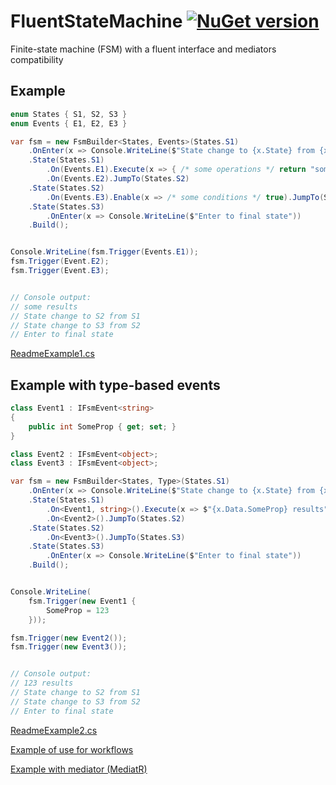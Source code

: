 # FluentStateMachine [![NuGet version](https://badge.fury.io/nu/FluentStateMachine.svg)](http://badge.fury.io/nu/FluentStateMachine)
Finite-state machine (FSM) with a fluent interface and mediators compatibility

## Example
```C#
enum States { S1, S2, S3 }
enum Events { E1, E2, E3 }
```
```C#
var fsm = new FsmBuilder<States, Events>(States.S1)
    .OnEnter(x => Console.WriteLine($"State change to {x.State} from {x.PrevState}"))
    .State(States.S1)
        .On(Events.E1).Execute(x => { /* some operations */ return "some results"; })
        .On(Events.E2).JumpTo(States.S2)
    .State(States.S2)
        .On(Events.E3).Enable(x => /* some conditions */ true).JumpTo(States.S3)
    .State(States.S3)
        .OnEnter(x => Console.WriteLine($"Enter to final state"))
    .Build();


Console.WriteLine(fsm.Trigger(Events.E1));
fsm.Trigger(Event.E2);
fsm.Trigger(Event.E3);


// Console output:
// some results
// State change to S2 from S1
// State change to S3 from S2
// Enter to final state
```

[ReadmeExample1.cs](https://github.com/mustaddon/StateMachine/blob/master/Examples/Example.ConsoleApp/ReadmeExample1.cs)


## Example with type-based events
```C#
class Event1 : IFsmEvent<string>
{
    public int SomeProp { get; set; }
}

class Event2 : IFsmEvent<object>;
class Event3 : IFsmEvent<object>;
```
```C#
var fsm = new FsmBuilder<States, Type>(States.S1)
    .OnEnter(x => Console.WriteLine($"State change to {x.State} from {x.PrevState}"))
    .State(States.S1)
        .On<Event1, string>().Execute(x => $"{x.Data.SomeProp} results")
        .On<Event2>().JumpTo(States.S2)
    .State(States.S2)
        .On<Event3>().JumpTo(States.S3)
    .State(States.S3)
        .OnEnter(x => Console.WriteLine($"Enter to final state"))
    .Build();


Console.WriteLine(
    fsm.Trigger(new Event1 { 
        SomeProp = 123 
    }));

fsm.Trigger(new Event2());
fsm.Trigger(new Event3());


// Console output:
// 123 results
// State change to S2 from S1
// State change to S3 from S2
// Enter to final state
```
[ReadmeExample2.cs](https://github.com/mustaddon/StateMachine/blob/master/Examples/Example.ConsoleApp/ReadmeExample2.cs)

[Example of use for workflows](https://github.com/mustaddon/StateMachine/blob/master/Examples/Example.ConsoleApp/WorkflowExample.cs)

[Example with mediator (MediatR)](https://github.com/mustaddon/StateMachine/blob/master/Examples/Example.ConsoleApp/MediatorExample.cs)

